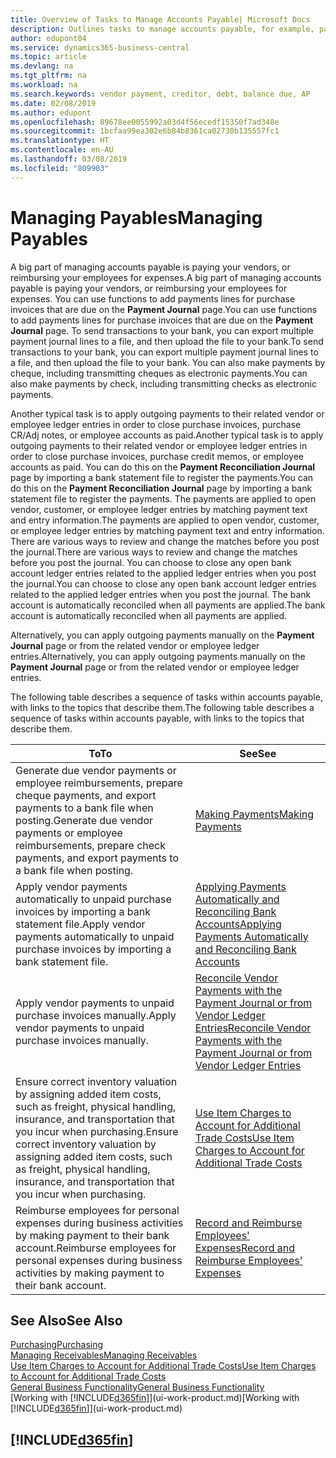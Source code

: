 ```yaml
---
title: Overview of Tasks to Manage Accounts Payable| Microsoft Docs
description: Outlines tasks to manage accounts payable, for example, paying creditors or applying outgoing payments to ledger entries to close invoices or credit memos.
author: edupont04
ms.service: dynamics365-business-central
ms.topic: article
ms.devlang: na
ms.tgt_pltfrm: na
ms.workload: na
ms.search.keywords: vendor payment, creditor, debt, balance due, AP
ms.date: 02/08/2019
ms.author: edupont
ms.openlocfilehash: 89678ee0055992a03d4f56ecedf15350f7ad348e
ms.sourcegitcommit: 1bcfaa99ea302e6b84b8361ca02730b135557fc1
ms.translationtype: HT
ms.contentlocale: en-AU
ms.lasthandoff: 03/08/2019
ms.locfileid: "809903"
---
```

# <a name="managing-payables"></a><span data-ttu-id="03914-103">Managing Payables</span><span class="sxs-lookup"><span data-stu-id="03914-103">Managing Payables</span></span>

<span data-ttu-id="03914-104">A big part of managing accounts payable is paying your vendors, or reimbursing your employees for expenses.</span><span class="sxs-lookup"><span data-stu-id="03914-104">A big part of managing accounts payable is paying your vendors, or reimbursing your employees for expenses.</span></span> <span data-ttu-id="03914-105">You can use functions to add payments lines for purchase invoices that are due on the **Payment Journal** page.</span><span class="sxs-lookup"><span data-stu-id="03914-105">You can use functions to add payments lines for purchase invoices that are due on the **Payment Journal** page.</span></span> <span data-ttu-id="03914-106">To send transactions to your bank, you can export multiple payment journal lines to a file, and then upload the file to your bank.</span><span class="sxs-lookup"><span data-stu-id="03914-106">To send transactions to your bank, you can export multiple payment journal lines to a file, and then upload the file to your bank.</span></span> <span data-ttu-id="03914-107">You can also make payments by cheque, including transmitting cheques as electronic payments.</span><span class="sxs-lookup"><span data-stu-id="03914-107">You can also make payments by check, including transmitting checks as electronic payments.</span></span>

<span data-ttu-id="03914-108">Another typical task is to apply outgoing payments to their related vendor or employee ledger entries in order to close purchase invoices, purchase CR/Adj notes, or employee accounts as paid.</span><span class="sxs-lookup"><span data-stu-id="03914-108">Another typical task is to apply outgoing payments to their related vendor or employee ledger entries in order to close purchase invoices, purchase credit memos, or employee accounts as paid.</span></span> <span data-ttu-id="03914-109">You can do this on the **Payment Reconciliation Journal** page by importing a bank statement file to register the payments.</span><span class="sxs-lookup"><span data-stu-id="03914-109">You can do this on the **Payment Reconciliation Journal** page by importing a bank statement file to register the payments.</span></span> <span data-ttu-id="03914-110">The payments are applied to open vendor, customer, or employee ledger entries by matching payment text and entry information.</span><span class="sxs-lookup"><span data-stu-id="03914-110">The payments are applied to open vendor, customer, or employee ledger entries by matching payment text and entry information.</span></span> <span data-ttu-id="03914-111">There are various ways to review and change the matches before you post the journal.</span><span class="sxs-lookup"><span data-stu-id="03914-111">There are various ways to review and change the matches before you post the journal.</span></span> <span data-ttu-id="03914-112">You can choose to close any open bank account ledger entries related to the applied ledger entries when you post the journal.</span><span class="sxs-lookup"><span data-stu-id="03914-112">You can choose to close any open bank account ledger entries related to the applied ledger entries when you post the journal.</span></span> <span data-ttu-id="03914-113">The bank account is automatically reconciled when all payments are applied.</span><span class="sxs-lookup"><span data-stu-id="03914-113">The bank account is automatically reconciled when all payments are applied.</span></span>

<span data-ttu-id="03914-114">Alternatively, you can apply outgoing payments manually on the **Payment Journal** page or from the related vendor or employee ledger entries.</span><span class="sxs-lookup"><span data-stu-id="03914-114">Alternatively, you can apply outgoing payments manually on the **Payment Journal** page or from the related vendor or employee ledger entries.</span></span>

<span data-ttu-id="03914-115">The following table describes a sequence of tasks within accounts payable, with links to the topics that describe them.</span><span class="sxs-lookup"><span data-stu-id="03914-115">The following table describes a sequence of tasks within accounts payable, with links to the topics that describe them.</span></span>

| <span data-ttu-id="03914-116">To</span><span class="sxs-lookup"><span data-stu-id="03914-116">To</span></span> | <span data-ttu-id="03914-117">See</span><span class="sxs-lookup"><span data-stu-id="03914-117">See</span></span> |
| --- | --- |
| <span data-ttu-id="03914-118">Generate due vendor payments or employee reimbursements, prepare cheque payments, and export payments to a bank file when posting.</span><span class="sxs-lookup"><span data-stu-id="03914-118">Generate due vendor payments or employee reimbursements, prepare check payments, and export payments to a bank file when posting.</span></span> |[<span data-ttu-id="03914-119">Making Payments</span><span class="sxs-lookup"><span data-stu-id="03914-119">Making Payments</span></span>](payables-make-payments.md) |
| <span data-ttu-id="03914-120">Apply vendor payments automatically to unpaid purchase invoices by importing a bank statement file.</span><span class="sxs-lookup"><span data-stu-id="03914-120">Apply vendor payments automatically to unpaid purchase invoices by importing a bank statement file.</span></span> |[<span data-ttu-id="03914-121">Applying Payments Automatically and Reconciling Bank Accounts</span><span class="sxs-lookup"><span data-stu-id="03914-121">Applying Payments Automatically and Reconciling Bank Accounts</span></span>](receivables-apply-payments-auto-reconcile-bank-accounts.md) |
| <span data-ttu-id="03914-122">Apply vendor payments to unpaid purchase invoices manually.</span><span class="sxs-lookup"><span data-stu-id="03914-122">Apply vendor payments to unpaid purchase invoices manually.</span></span> |[<span data-ttu-id="03914-123">Reconcile Vendor Payments with the Payment Journal or from Vendor Ledger Entries</span><span class="sxs-lookup"><span data-stu-id="03914-123">Reconcile Vendor Payments with the Payment Journal or from Vendor Ledger Entries</span></span>](payables-how-apply-purchase-transactions-manually.md) |
|<span data-ttu-id="03914-124">Ensure correct inventory valuation by assigning added item costs, such as freight, physical handling, insurance, and transportation that you incur when purchasing.</span><span class="sxs-lookup"><span data-stu-id="03914-124">Ensure correct inventory valuation by assigning added item costs, such as freight, physical handling, insurance, and transportation that you incur when purchasing.</span></span>|[<span data-ttu-id="03914-125">Use Item Charges to Account for Additional Trade Costs</span><span class="sxs-lookup"><span data-stu-id="03914-125">Use Item Charges to Account for Additional Trade Costs</span></span>](payables-how-assign-item-charges.md)|
|<span data-ttu-id="03914-126">Reimburse employees for personal expenses during business activities by making payment to their bank account.</span><span class="sxs-lookup"><span data-stu-id="03914-126">Reimburse employees for personal expenses during business activities by making payment to their bank account.</span></span>|[<span data-ttu-id="03914-127">Record and Reimburse Employees' Expenses</span><span class="sxs-lookup"><span data-stu-id="03914-127">Record and Reimburse Employees' Expenses</span></span>](finance-how-record-reimburse-employee-expenses.md)|

## <a name="see-also"></a><span data-ttu-id="03914-128">See Also</span><span class="sxs-lookup"><span data-stu-id="03914-128">See Also</span></span>
[<span data-ttu-id="03914-129">Purchasing</span><span class="sxs-lookup"><span data-stu-id="03914-129">Purchasing</span></span>](purchasing-manage-purchasing.md)  
[<span data-ttu-id="03914-130">Managing Receivables</span><span class="sxs-lookup"><span data-stu-id="03914-130">Managing Receivables</span></span>](receivables-manage-receivables.md)  
[<span data-ttu-id="03914-131">Use Item Charges to Account for Additional Trade Costs</span><span class="sxs-lookup"><span data-stu-id="03914-131">Use Item Charges to Account for Additional Trade Costs</span></span>](payables-how-assign-item-charges.md)  
[<span data-ttu-id="03914-132">General Business Functionality</span><span class="sxs-lookup"><span data-stu-id="03914-132">General Business Functionality</span></span>](ui-across-business-areas.md)  
<span data-ttu-id="03914-133">[Working with [!INCLUDE[d365fin](includes/d365fin_md.md)]](ui-work-product.md)</span><span class="sxs-lookup"><span data-stu-id="03914-133">[Working with [!INCLUDE[d365fin](includes/d365fin_md.md)]](ui-work-product.md)</span></span>

## [!INCLUDE[d365fin](includes/free_trial_md.md)]  
